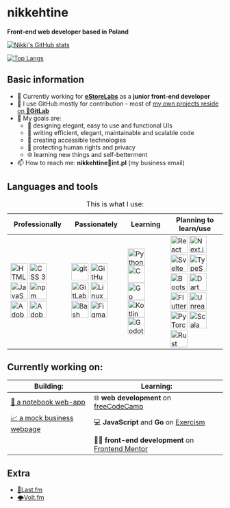 # nikkehtine

**Front-end web developer based in Poland**

[![Nikki's GitHub stats](https://github-readme-stats.vercel.app/api?username=nikkehtine&show_icons=true&hide=stars,contribs&theme=dracula)](https://github.com/anuraghazra/github-readme-stats)

[![Top Langs](https://github-readme-stats.vercel.app/api/top-langs/?username=nikkehtine&layout=compact&theme=dark)](https://github.com/anuraghazra/github-readme-stats)

## Basic information

- 💼 Currently working for [**eStoreLabs**](https://www.estorelabs.com) as a **junior front-end developer**
- 🤝 I use GitHub mostly for contribution - most of [my own projects reside on 🦊**GitLab**](https://gitlab.com/nikkehtine)
- 🤩 My goals are:
  - 🤵 designing elegant, easy to use and functional UIs
  - 🏢 writing efficient, elegant, maintainable and scalable code
  - 🤝 creating accessible technologies
  - 🔐 protecting human rights and privacy
  - 🌐 learning new things and self-betterment
- 📫 How to reach me: **nikkehtine📧int.pl** (my business email)

## Languages and tools

<table>
<caption>This is what I use:</caption>
<thead>
  <tr>
    <th>Professionally</th>
    <th>Passionately</th>
    <th>Learning</th>
    <th>Planning to learn/use</th>
  </tr>
</thead>
<tbody>
  <tr>
    <td>
      <img height="40px" alt="HTML 5" src="https://cdn.jsdelivr.net/gh/devicons/devicon/icons/html5/html5-original-wordmark.svg" />
      <img height="40px" alt="CSS 3" src="https://cdn.jsdelivr.net/gh/devicons/devicon/icons/css3/css3-original-wordmark.svg" />
      <img height="40px" alt="JavaScript" src="https://cdn.jsdelivr.net/gh/devicons/devicon/icons/javascript/javascript-original.svg" />
      <img height="40px" alt="npm" src="https://cdn.jsdelivr.net/gh/devicons/devicon/icons/npm/npm-original-wordmark.svg" />
      <img height="40px" alt="Adobe Photoshop" src="https://cdn.jsdelivr.net/gh/devicons/devicon/icons/photoshop/photoshop-plain.svg" />
      <img height="40px" alt="Adobe Illustrator" src="https://cdn.jsdelivr.net/gh/devicons/devicon/icons/illustrator/illustrator-plain.svg" />
    </td>
    <td>
      <img height="40px" alt="git" src="https://cdn.jsdelivr.net/gh/devicons/devicon/icons/git/git-original.svg" />
      <img height="40px" alt="GitHub" src="https://cdn.jsdelivr.net/gh/devicons/devicon/icons/github/github-original.svg" />
      <img height="40px" alt="GitLab" src="https://cdn.jsdelivr.net/gh/devicons/devicon/icons/gitlab/gitlab-original.svg" />
      <img height="40px" alt="Linux" src="https://cdn.jsdelivr.net/gh/devicons/devicon/icons/linux/linux-original.svg" />
      <img height="40px" alt="Bash" src="https://cdn.jsdelivr.net/gh/devicons/devicon/icons/bash/bash-original.svg" />
      <img height="40px" alt="Figma" src="https://cdn.jsdelivr.net/gh/devicons/devicon/icons/figma/figma-original.svg" />
    </td>
    <td>
      <img height="40px" alt="Python" src="https://cdn.jsdelivr.net/gh/devicons/devicon/icons/python/python-original.svg" />
      <img height="40px" alt="C" src="https://cdn.jsdelivr.net/gh/devicons/devicon/icons/c/c-original.svg" />
      <img height="40px" alt="Go" src="https://cdn.jsdelivr.net/gh/devicons/devicon/icons/go/go-original.svg" />
      <img height="40px" alt="Kotlin" src="https://cdn.jsdelivr.net/gh/devicons/devicon/icons/kotlin/kotlin-original.svg" />
      <img height="40px" alt="Godot Engine" src="https://cdn.jsdelivr.net/gh/devicons/devicon/icons/godot/godot-original.svg" />
    </td>
    <td>
      <img height="40px" alt="React" src="https://cdn.jsdelivr.net/gh/devicons/devicon/icons/react/react-original.svg" />
      <img height="40px" alt="Next.js" src="https://cdn.jsdelivr.net/gh/devicons/devicon/icons/nextjs/nextjs-original.svg" />
      <img height="40px" alt="Svelte" src="https://cdn.jsdelivr.net/gh/devicons/devicon/icons/svelte/svelte-original.svg" />
      <img height="40px" alt="TypeScript" src="https://cdn.jsdelivr.net/gh/devicons/devicon/icons/typescript/typescript-original.svg" />
      <img height="40px" alt="Bootstrap" src="https://cdn.jsdelivr.net/gh/devicons/devicon/icons/bootstrap/bootstrap-original.svg" />
      <img height="40px" alt="Dart" src="https://cdn.jsdelivr.net/gh/devicons/devicon/icons/dart/dart-original.svg" />
      <img height="40px" alt="Flutter" src="https://cdn.jsdelivr.net/gh/devicons/devicon/icons/flutter/flutter-original.svg" />
      <img height="40px" alt="Unreal Engine" src="https://cdn.jsdelivr.net/gh/devicons/devicon/icons/unrealengine/unrealengine-original.svg" />
      <img height="40px" alt="PyTorch" src="https://cdn.jsdelivr.net/gh/devicons/devicon/icons/pytorch/pytorch-original.svg" />
      <img height="40px" alt="Scala" src="https://cdn.jsdelivr.net/gh/devicons/devicon/icons/scala/scala-original.svg" />
      <img height="40px" alt="Rust" src="https://cdn.jsdelivr.net/gh/devicons/devicon/icons/rust/rust-plain.svg" />
    </td>
  </tr>
</tbody>
</table>

## Currently working on:

| Building:                                                                               | Learning:                                                                                                        |
| --------------------------------------------------------------------------------------- | ---------------------------------------------------------------------------------------------------------------- |
| [:notebook: a notebook web-app](https://gitlab.com/nikkehtine/js-notes-app)             | :globe_with_meridians: **web development** on [freeCodeCamp](https://www.freecodecamp.org/nikkehtine)            |
| [:chart_with_upwards_trend: a mock business webpage](https://gitlab.com/nikkehtine/xzc) | :computer: **JavaScript** and **Go** on [Exercism](https://exercism.org/profiles/nikkehtine)                     |
|                                                                                         | :office_worker: **front-end development** on [Frontend Mentor](https://www.frontendmentor.io/profile/nikkehtine) |

## Extra

- [🎵Last.fm](https://www.last.fm/user/nikkehtine)
- [🌩Volt.fm](https://volt.fm/nikkehtine)
